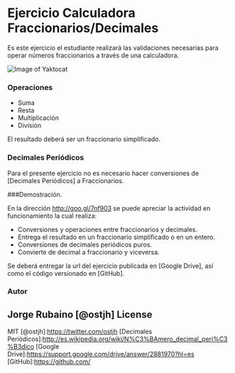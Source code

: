 # Ejercicio Calculadora Fraccionarios/Decimales

Es este ejercicio el estudiante realizará las validaciones necesarias para operar números fraccionarios a través de una calculadora.

![Image of Yaktocat](https://dl.dropboxusercontent.com/u/181689/calOfradec.png)

### Operaciones

* Suma
* Resta
* Multiplicación
* División

El resultado deberá ser un fraccionario simplificado.

### Decimales Periódicos

Para el presente ejercicio no es necesario hacer conversiones de [Decimales Periódicos] a Fraccionarios.

###Demostración.

En la dirección http://goo.gl/7nf903 se puede apreciar la actividad en funcionamiento la cual realiza:

* Conversiones y operaciones entre fraccionarios y decimales.
* Entrega el resultado en un fraccionario simplificado o en un entero.
* Conversiones de decimales periódicos puros.
* Convierte de decimal a fraccionario y viceversa.

Se deberá entregar la url del ejercicio publicada en [Google Drive], así como el código versionado en [GitHub].

### Autor
Jorge Rubaino [@ostjh]
License
----
MIT
[@ostjh]:https://twitter.com/ostjh
[Decimales Periódicos]:http://es.wikipedia.org/wiki/N%C3%BAmero_decimal_peri%C3%B3dico
[Google Drive]:https://support.google.com/drive/answer/2881970?hl=es
[GitHub]:https://github.com/
